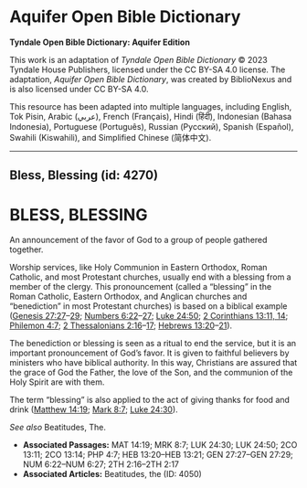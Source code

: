 # Aquifer Open Bible Dictionary

**Tyndale Open Bible Dictionary: Aquifer Edition**

This work is an adaptation of *Tyndale Open Bible Dictionary* © 2023 Tyndale House Publishers, licensed under the CC BY\-SA 4\.0 license. The adaptation, *Aquifer Open Bible Dictionary*, was created by BiblioNexus and is also licensed under CC BY\-SA 4\.0\.

This resource has been adapted into multiple languages, including English, Tok Pisin, Arabic (عربي), French (Français), Hindi (हिंदी), Indonesian (Bahasa Indonesia), Portuguese (Português), Russian (Русский), Spanish (Español), Swahili (Kiswahili), and Simplified Chinese (简体中文).



--------------------------------

## Bless, Blessing (id: 4270)

BLESS, BLESSING
===============

An announcement of the favor of God to a group of people gathered together. 

Worship services, like Holy Communion in Eastern Orthodox, Roman Catholic, and most Protestant churches, usually end with a blessing from a member of the clergy. This pronouncement (called a “blessing” in the Roman Catholic, Eastern Orthodox, and Anglican churches and “benediction” in most Protestant churches) is based on a biblical example ([Genesis 27:27](https://ref.ly/Gen27:27-Gen27:29)–[29](https://ref.ly/Gen27:27-Gen27:29); [Numbers 6:22](https://ref.ly/Num6:22-Num6:27)–[27](https://ref.ly/Num6:22-Num6:27); [Luke 24:50](https://ref.ly/Luke24:50); [2 Corinthians 13:11, 14](https://ref.ly/2Cor13:11,2Cor13:14); [Philemon 4:7](https://ref.ly/Phil4:7); [2 Thessalonians 2:16](https://ref.ly/2Thess2:16-2Thess2:17)–[17](https://ref.ly/2Thess2:16-2Thess2:17); [Hebrews 13:20](https://ref.ly/Heb13:20-Heb13:21)–[21](https://ref.ly/Heb13:20-Heb13:21)).

The benediction or blessing is seen as a ritual to end the service, but it is an important pronouncement of God’s favor. It is given to faithful believers by ministers who have biblical authority. In this way, Christians are assured that the grace of God the Father, the love of the Son, and the communion of the Holy Spirit are with them.

The term “blessing” is also applied to the act of giving thanks for food and drink ([Matthew 14:19](https://ref.ly/Matt14:19); [Mark 8:7](https://ref.ly/Mark8:7); [Luke 24:30](https://ref.ly/Luke24:30)).

*See also* Beatitudes, The.

* **Associated Passages:** MAT 14:19; MRK 8:7; LUK 24:30; LUK 24:50; 2CO 13:11; 2CO 13:14; PHP 4:7; HEB 13:20–HEB 13:21; GEN 27:27–GEN 27:29; NUM 6:22–NUM 6:27; 2TH 2:16–2TH 2:17
* **Associated Articles:** Beatitudes, the (ID: 4050)

